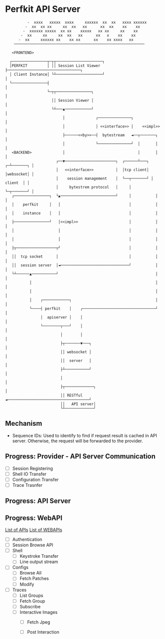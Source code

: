 # Perfkit API Server

```text
          -  xxxx   xxxxx  xxxx     xxxxxx  xx  xx   xxxx xxxxxx
         -  xx  xx xx     xx  xx   xx      xx  xx    xx    xx
        -  xxxxxx xxxxx  xx xx    xxxxx   xx xx     xx    xx
       -  xx     xx     xx  xx   xx      xx   x    xx    xx
      -  xx     xxxxxx xx    xx xx      xx    xx xxxx   xx
    ───────────────────────────────────────────────────────────

   <FRONTEND>

  ┌────────────────┬─┬┬─────────────────────┐
  │PERFKIT         │ ││ Session List Viewer ├─────────────────────────────────┐
  │ Client Instance│ └┴─────────────────────┘                                 │
  └────────────────┤                                                          │
                   └─┬┬────────────────┐                                      │
                     ││ Session Viewer │                                      │
                     └┴───▲────────────┘                                      │
                          │              ┌───────────────┐                    │
                          │              │ <<interface>> │    <<impl>>        │
                          ├──────<<by>>──┤  bytestream   ◄──┬───────┐         │
                          │              └───────────────┘  │       │         │
   <BACKEND>              │                                 │       │         │
                       ┌──▼───────────────────────┐  ┌──────┴───┐ ┌─┴───────┐ │
                       │   <<interface>>          │  │tcp client│ │websocket│ │
                       │    session management    │  └──┬───────┘ │ client  │ │
                       │     bytestrem protocol   │     │         └─┬───────┘ │
   ┌────────────────┐  └▲─────────────────────────┘     │           │         │
   │    perfkit     │   │                               │           │         │
   │    instance    │   │                               │           │         │
   ├────────────────┘   │<<impl>>                       │           │         │
   │                    │                               │           │         │
   │                    │                               │           │         │
   ├┬──────────────────┬┘                               │           │         │
   ││  tcp socket      │                                │           │         │
   ││  session server  │◄───────────────────────────────┘           │         │
   └┴──────▲───────────┘                                            │         │
           │                                                        │         │
           │                                                        │         │
           │    ┌────────────┐                                      │         │
           └────┤ perfkit    │    ┌─────────────────────────────────┘         │
                │  apiserver │    │                                           │
                └────────┬───┘    │                                           │
                         │        │                                           │
                         ├┬───────▼───┐                                       │
                         ││ websocket │                                       │
                         ││  server   │                                       │
                         ├┴───────────┘                                       │
                         │                                                    │
                         ├┬─────────────┐                                     │
                         ││ RESTful     ◄─────────────────────────────────────┘
                         ││   API server│
                         └┴─────────────┘
```

## Mechanism

- Sequence IDs: Used to identify to find if request result is cached in API server. Otherwise, the request will be
  forwarded to the provider.

## Progress: Provider - API Server Communication

- [ ] Session Registering
- [ ] Shell IO Transfer
- [ ] Configuration Transfer
- [ ] Trace Trasnfer

## Progress: API Server

## Progress: WebAPI

[List of APIs](third/perfkit/doc/net-api.md)
[List of WEBAPIs](doc/webapi.md)

- [ ] Authentication
- [ ] Session Browse API
- [ ] Shell
    - [ ] Keystroke Transfer
    - [ ] Line output stream
- [ ] Configs
    - [ ] Browse All
    - [ ] Fetch Patches
    - [ ] Modify
- [ ] Traces
    - [ ] List Groups
    - [ ] Fetch Group
    - [ ] Subscribe
    - [ ] Interactive Images
        - [ ] Fetch Jpeg
        - [ ] Post Interaction

